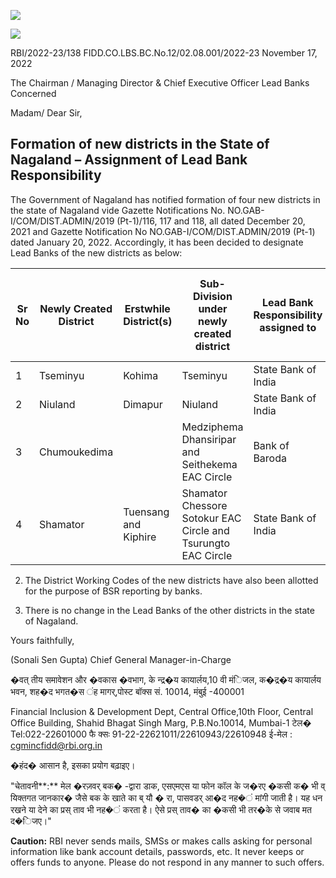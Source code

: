 ![](_page_0_Picture_0.jpeg)

![](_page_0_Picture_2.jpeg)

RBI/2022-23/138 FIDD.CO.LBS.BC.No.12/02.08.001/2022-23 November 17, 2022

The Chairman / Managing Director & Chief Executive Officer Lead Banks Concerned

Madam/ Dear Sir,

## **Formation of new districts in the State of Nagaland – Assignment of Lead Bank Responsibility**

The Government of Nagaland has notified formation of four new districts in the state of Nagaland vide Gazette Notifications No. NO.GAB-I/COM/DIST.ADMIN/2019 (Pt-1)/116, 117 and 118, all dated December 20, 2021 and Gazette Notification No NO.GAB-I/COM/DIST.ADMIN/2019 (Pt-1) dated January 20, 2022. Accordingly, it has been decided to designate Lead Banks of the new districts as below:

| Sr<br>No | Newly Created<br>District | Erstwhile<br>District(s) | Sub-Division under<br>newly created district                           | Lead Bank<br>Responsibility<br>assigned to | District<br>Working Code<br>allotted to<br>new district |
|----------|---------------------------|--------------------------|------------------------------------------------------------------------|--------------------------------------------|---------------------------------------------------------|
| 1        | Tseminyu                  | Kohima                   | Tseminyu                                                               | State Bank of<br>India                     | 01K                                                     |
| 2        | Niuland                   | Dimapur                  | Niuland                                                                | State Bank of<br>India                     | 01L                                                     |
| 3        | Chumoukedima              |                          | Medziphema<br>Dhansiripar and<br>Seithekema EAC Circle                 | Bank of Baroda                             | 01M                                                     |
| 4        | Shamator                  | Tuensang<br>and Kiphire  | Shamator<br>Chessore<br>Sotokur EAC Circle and<br>Tsurungto EAC Circle | State Bank of<br>India                     | 01N                                                     |

2. The District Working Codes of the new districts have also been allotted for the purpose of BSR reporting by banks.

3. There is no change in the Lead Banks of the other districts in the state of Nagaland.

Yours faithfully,

(Sonali Sen Gupta) Chief General Manager-in-Charge

�वत् तीय समावेशन और �वकास �वभाग, के न्द्र�य कायार्लय,10 वी मंिजल, क�द्र�य कायार्लय भवन, शह�द भगत�स ंह मागर्,पोस्ट बॉक्स सं. 10014, मंबुई -400001

Financial Inclusion & Development Dept, Central Office,10th Floor, Central Office Building, Shahid Bhagat Singh Marg, P.B.No.10014, Mumbai-1 टेल� Tel:022-22601000 फै क्सः 91-22-22621011/22610943/22610948 ई-मेल : [cgmincfidd@rbi.org.in](mailto:cgmincfidd@rbi.org.in)

�हंद� आसान है, इसका प्रयोग बढ़ाइए।

"चेतावनी**:** मेल �रज़वर् बक� -द्वारा डाक, एसएमएस या फोन कॉल के ज�रए �कसी क� भी व् यिक्तगत जानकार� जैसे बक के खाते का ब् यौ � रा, पासवडर् आ�द नह�ं मांगी जाती है। यह धन रखने या देने का प्रस् ताव भी नह�ं करता है। ऐसे प्रस् ताव� का �कसी भी तर�के से जवाब मत द�िजए।"

**Caution:** RBI never sends mails, SMSs or makes calls asking for personal information like bank account details, passwords, etc. It never keeps or offers funds to anyone. Please do not respond in any manner to such offers.